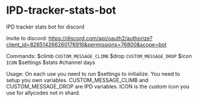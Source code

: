 # IPD-tracker-stats-bot
 IPD tracker stats bot for discord

Invite to discord:
https://discord.com/api/oauth2/authorize?client_id=828514266260176916&permissions=76800&scope=bot

Commands:
$climb `CUSTOM_MESSAGE_CLIMB`
$drop `CUSTOM_MESSAGE_DROP`
$icon `ICON`
$settings
$stats #channel days

Usage:
On each use you need to run $settings to initialize.
You need to setup you own variables.
CUSTOM_MESSAGE_CLIMB and CUSTOM_MESSAGE_DROP are IPD variables.
ICON is the custom icon you use for allycodes not in shard.
